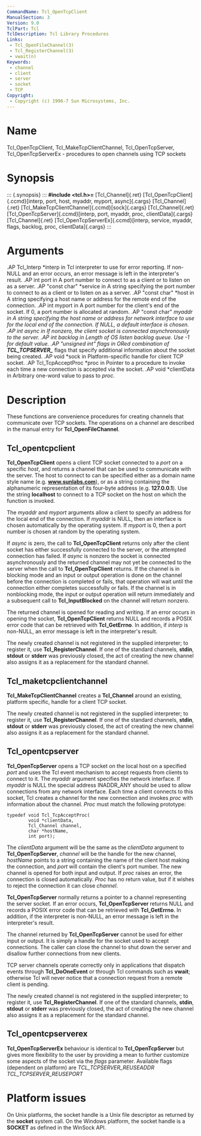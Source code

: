 ```yaml
---
CommandName: Tcl_OpenTcpClient
ManualSection: 3
Version: 9.0
TclPart: Tcl
TclDescription: Tcl Library Procedures
Links:
 - Tcl_OpenFileChannel(3)
 - Tcl_RegisterChannel(3)
 - vwait(n)
Keywords:
 - channel
 - client
 - server
 - socket
 - TCP
Copyright:
 - Copyright (c) 1996-7 Sun Microsystems, Inc.
---
```


# Name

Tcl_OpenTcpClient, Tcl_MakeTcpClientChannel, Tcl_OpenTcpServer, Tcl_OpenTcpServerEx - procedures to open channels using TCP sockets

# Synopsis

::: {.synopsis} :::
**#include <tcl.h>=**
[Tcl_Channel]{.ret} [Tcl_OpenTcpClient]{.ccmd}[interp, port, host, myaddr, myport, async]{.cargs}
[Tcl_Channel]{.ret} [Tcl_MakeTcpClientChannel]{.ccmd}[sock]{.cargs}
[Tcl_Channel]{.ret} [Tcl_OpenTcpServer]{.ccmd}[interp, port, myaddr, proc, clientData]{.cargs}
[Tcl_Channel]{.ret} [Tcl_OpenTcpServerEx]{.ccmd}[interp, service, myaddr, flags, backlog, proc, clientData]{.cargs}
:::

# Arguments

.AP Tcl_Interp *interp in Tcl interpreter to use for error reporting.  If non-NULL and an error occurs, an error message is left in the interpreter's result. .AP int port in A port number to connect to as a client or to listen on as a server. .AP "const char" *service in A string specifying the port number to connect to as a client or to listen on as  a server. .AP "const char" *host in A string specifying a host name or address for the remote end of the connection. .AP int myport in A port number for the client's end of the socket.  If 0, a port number is allocated at random. .AP "const char" *myaddr in A string specifying the host name or address for network interface to use for the local end of the connection.  If NULL, a default interface is chosen. .AP int async in If nonzero, the client socket is connected asynchronously to the server. .AP int backlog in Length of OS listen backlog queue. Use -1 for default value. .AP "unsigned int" flags in ORed combination of **TCL_TCPSERVER_*** flags that specify additional information about the socket being created. .AP void *sock in Platform-specific handle for client TCP socket. .AP Tcl_TcpAcceptProc *proc in Pointer to a procedure to invoke each time a new connection is accepted via the socket. .AP void *clientData in Arbitrary one-word value to pass to *proc*.

# Description

These functions are convenience procedures for creating channels that communicate over TCP sockets. The operations on a channel are described in the manual entry for **Tcl_OpenFileChannel**.

## Tcl_opentcpclient

**Tcl_OpenTcpClient** opens a client TCP socket connected to a *port* on a specific *host*, and returns a channel that can be used to communicate with the server. The host to connect to can be specified either as a domain name style name (e.g. **www.sunlabs.com**), or as a string containing the alphanumeric representation of its four-byte address (e.g. **127.0.0.1**). Use the string **localhost** to connect to a TCP socket on the host on which the function is invoked.

The *myaddr* and *myport* arguments allow a client to specify an address for the local end of the connection.  If *myaddr* is NULL, then an interface is chosen automatically by the operating system. If *myport* is 0, then a port number is chosen at random by the operating system.

If *async* is zero, the call to **Tcl_OpenTcpClient** returns only after the client socket has either successfully connected to the server, or the attempted connection has failed. If *async* is nonzero the socket is connected asynchronously and the returned channel may not yet be connected to the server when the call to **Tcl_OpenTcpClient** returns. If the channel is in blocking mode and an input or output operation is done on the channel before the connection is completed or fails, that operation will wait until the connection either completes successfully or fails. If the channel is in nonblocking mode, the input or output operation will return immediately and a subsequent call to **Tcl_InputBlocked** on the channel will return nonzero.

The returned channel is opened for reading and writing. If an error occurs in opening the socket, **Tcl_OpenTcpClient** returns NULL and records a POSIX error code that can be retrieved with **Tcl_GetErrno**. In addition, if *interp* is non-NULL, an error message is left in the interpreter's result.

The newly created channel is not registered in the supplied interpreter; to register it, use **Tcl_RegisterChannel**. If one of the standard channels, **stdin**, **stdout** or **stderr** was previously closed, the act of creating the new channel also assigns it as a replacement for the standard channel.

## Tcl_maketcpclientchannel

**Tcl_MakeTcpClientChannel** creates a **Tcl_Channel** around an existing, platform specific, handle for a client TCP socket.

The newly created channel is not registered in the supplied interpreter; to register it, use **Tcl_RegisterChannel**. If one of the standard channels, **stdin**, **stdout** or **stderr** was previously closed, the act of creating the new channel also assigns it as a replacement for the standard channel.

## Tcl_opentcpserver

**Tcl_OpenTcpServer** opens a TCP socket on the local host on a specified *port* and uses the Tcl event mechanism to accept requests from clients to connect to it. The *myaddr* argument specifies the network interface. If *myaddr* is NULL the special address INADDR_ANY should be used to allow connections from any network interface. Each time a client connects to this socket, Tcl creates a channel for the new connection and invokes *proc* with information about the channel. *Proc* must match the following prototype:

```
typedef void Tcl_TcpAcceptProc(
        void *clientData,
        Tcl_Channel channel,
        char *hostName,
        int port);
```

The *clientData* argument will be the same as the *clientData* argument to **Tcl_OpenTcpServer**, *channel* will be the handle for the new channel, *hostName* points to a string containing the name of the client host making the connection, and *port* will contain the client's port number. The new channel is opened for both input and output. If *proc* raises an error, the connection is closed automatically. *Proc* has no return value, but if it wishes to reject the connection it can close *channel*.

**Tcl_OpenTcpServer** normally returns a pointer to a channel representing the server socket. If an error occurs, **Tcl_OpenTcpServer** returns NULL and records a POSIX error code that can be retrieved with **Tcl_GetErrno**. In addition, if the interpreter is non-NULL, an error message is left in the interpreter's result.

The channel returned by **Tcl_OpenTcpServer** cannot be used for either input or output. It is simply a handle for the socket used to accept connections. The caller can close the channel to shut down the server and disallow further connections from new clients.

TCP server channels operate correctly only in applications that dispatch events through **Tcl_DoOneEvent** or through Tcl commands such as **vwait**; otherwise Tcl will never notice that a connection request from a remote client is pending.

The newly created channel is not registered in the supplied interpreter; to register it, use **Tcl_RegisterChannel**. If one of the standard channels, **stdin**, **stdout** or **stderr** was previously closed, the act of creating the new channel also assigns it as a replacement for the standard channel.

## Tcl_opentcpserverex

**Tcl_OpenTcpServerEx** behaviour is identical to **Tcl_OpenTcpServer** but gives more flexibility to the user by providing a mean to further customize some aspects of the socket via the *flags* parameter. Available flags (dependent on platform) are *TCL_TCPSERVER_REUSEADDR* *TCL_TCPSERVER_REUSEPORT*

# Platform issues

On Unix platforms, the socket handle is a Unix file descriptor as returned by the **socket** system call.  On the Windows platform, the socket handle is a **SOCKET** as defined in the WinSock API.

